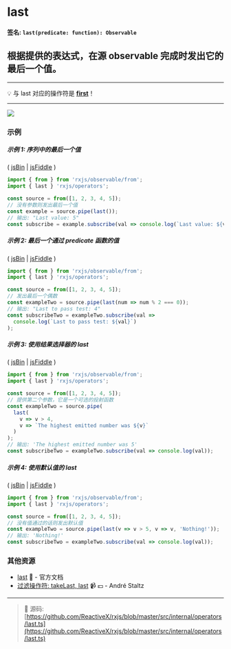 # last

#### 签名: `last(predicate: function): Observable`

## 根据提供的表达式，在源 observable 完成时发出它的最后一个值。

---

:bulb: 与 last 对应的操作符是 [**first**](first.md)！

---

<div class="ua-ad"><a href="https://ultimateangular.com/?ref=76683_kee7y7vk"><img src="https://ultimateangular.com/assets/img/banners/ua-leader.svg"></a></div>

### 示例

##### 示例 1: 序列中的最后一个值

( [jsBin](http://jsbin.com/pevaqeloki/1/edit?js,console) |
[jsFiddle](https://jsfiddle.net/btroncone/b05r434a/) )

```js
import { from } from 'rxjs/observable/from';
import { last } 'rxjs/operators';

const source = from([1, 2, 3, 4, 5]);
// 没有参数则发出最后一个值
const example = source.pipe(last());
// 输出: "Last value: 5"
const subscribe = example.subscribe(val => console.log(`Last value: ${val}`));
```

##### 示例 2: 最后一个通过 predicate 函数的值

( [jsBin](http://jsbin.com/yagexuwari/1/edit?js,console) |
[jsFiddle](https://jsfiddle.net/btroncone/pkx2btsh/) )

```js
import { from } from 'rxjs/observable/from';
import { last } 'rxjs/operators';

const source = from([1, 2, 3, 4, 5]);
// 发出最后一个偶数
const exampleTwo = source.pipe(last(num => num % 2 === 0));
// 输出: "Last to pass test: 4"
const subscribeTwo = exampleTwo.subscribe(val =>
  console.log(`Last to pass test: ${val}`)
);
```

##### 示例 3: 使用结果选择器的 last

( [jsBin](http://jsbin.com/hobinukisu/1/edit?js,console) |
[jsFiddle](https://jsfiddle.net/btroncone/76247162/) )

```js
import { from } from 'rxjs/observable/from';
import { last } 'rxjs/operators';

const source = from([1, 2, 3, 4, 5]);
// 提供第二个参数，它是一个可选的投射函数
const exampleTwo = source.pipe(
  last(
    v => v > 4,
    v => `The highest emitted number was ${v}`
  )
);
// 输出: 'The highest emitted number was 5'
const subscribeTwo = exampleTwo.subscribe(val => console.log(val));
```

##### 示例 4: 使用默认值的 last

( [jsBin](http://jsbin.com/fudubebabi/1/edit?js,console) |
[jsFiddle](https://jsfiddle.net/btroncone/L7fbx3vp/) )

```js
import { from } from 'rxjs/observable/from';
import { last } 'rxjs/operators';

const source = from([1, 2, 3, 4, 5]);
// 没有值通过的话则发出默认值
const exampleTwo = source.pipe(last(v => v > 5, v => v, 'Nothing!'));
// 输出: 'Nothing!'
const subscribeTwo = exampleTwo.subscribe(val => console.log(val));
```

### 其他资源

* [last](http://cn.rx.js.org/class/es6/Observable.js~Observable.html#instance-method-last) :newspaper: - 官方文档
* [过滤操作符: takeLast, last](https://egghead.io/lessons/rxjs-filtering-operators-takelast-last?course=rxjs-beyond-the-basics-operators-in-depth) :video_camera: :dollar: - André Staltz

---
> :file_folder: 源码:  [https://github.com/ReactiveX/rxjs/blob/master/src/internal/operators/last.ts](https://github.com/ReactiveX/rxjs/blob/master/src/internal/operators/last.ts)
